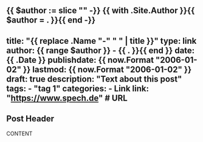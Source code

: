 {{ $author := slice "" -}}
{{ with .Site.Author }}{{ $author = . }}{{ end -}}
---
title: "{{ replace .Name "-" " " | title }}"
type: link
author: {{ range $author }}
    - {{ . }}{{ end }} 
date: {{ .Date }}
publishdate: {{ now.Format "2006-01-02" }}
lastmod: {{ now.Format "2006-01-02" }}
draft: true
description: "Text about this post"
tags:
    - "tag 1"
categories:
    - Link
link: "https://www.spech.de" # URL
---

## Post Header

CONTENT
